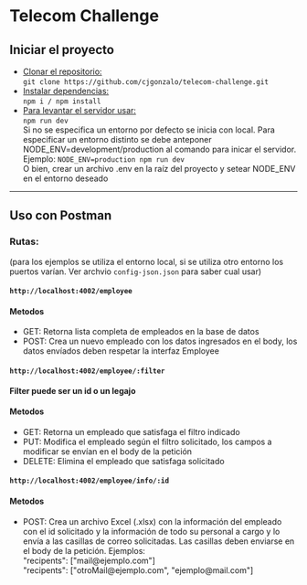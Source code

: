 # Telecom Challenge

## Iniciar el proyecto
<ul>
  <li>
    <u>Clonar el repositorio:</u> <br>
    <code>git clone https://github.com/cjgonzalo/telecom-challenge.git</code> <br>
  </li>
  <li>
    <u>Instalar dependencias:</u> <br>
    <code>npm i / npm install</code> <br>
  </li>
  <li>
    <u>Para levantar el servidor usar:</u> <br>
    <code>npm run dev</code> <br>
    Si no se especifica un entorno por defecto se inicia con local. Para especificar un entorno distinto se debe anteponer NODE_ENV=development/production al comando para inicar el servidor. <br> 
    Ejemplo: <code>NODE_ENV=production npm run dev</code> <br>
    O bien, crear un archivo .env en la raíz del proyecto y setear NODE_ENV en el entorno deseado
  </li>
</ul>

<hr>

## Uso con Postman

### Rutas: 
(para los ejemplos se utiliza el entorno local, si se utiliza otro entorno los puertos varían. Ver archvio <code>config-json.json</code> para saber cual usar)
#### <code>http://localhost:4002/employee</code>
#### Metodos
<ul>
  <li>
    GET: Retorna lista completa de empleados en la base de datos
  <li>
    POST: Crea un nuevo empleado con los datos ingresados en el body, los datos envíados deben respetar la interfaz Employee
  </li>
</ul>

#### <code>http://localhost:4002/employee/:filter</code> <br>
<b>Filter puede ser un id o un legajo</b>

#### Metodos

<ul>
  <li>
    GET: Retorna un empleado que satisfaga el filtro indicado
  </li>
  <li>
    PUT: Modifica el empleado según el filtro solicitado, los campos a modificar se envían en el body de la petición
  </li>
  <li>
    DELETE: Elimina el empleado que satisfaga solicitado
  </li>
</ul>

#### <code>http://localhost:4002/employee/info/:id</code>

#### Metodos

<ul>
  <li>
    POST: Crea un archivo Excel (.xlsx) con la información del empleado con el id solicitado y la información de todo su personal a cargo 
    y lo envía a las casillas de correo solicitadas. Las casillas deben enviarse en el body de la petición. Ejemplos: <br>
    "recipents": ["mail@ejemplo.com"] <br>
    "recipents": ["otroMail@ejemplo.com", "ejemplo@mail.com"]
  </li>
</ul>